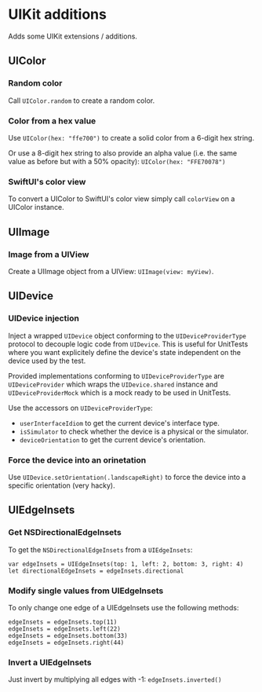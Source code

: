 # UIKit additions

Adds some UIKit extensions / additions.

## UIColor

### Random color

Call `UIColor.random` to create a random color.

### Color from a hex value

Use `UIColor(hex: "ffe700")` to create a solid color from a 6-digit hex string.

Or use a 8-digit hex string to also provide an alpha value (i.e. the same value as before but with a 50% opacity): `UIColor(hex: "FFE70078")`

### SwiftUI's color view

To convert a UIColor to SwiftUI's color view simply call `colorView` on a UIColor instance.

## UIImage

### Image from a UIView

Create a UIImage object from a UIView: `UIImage(view: myView)`.

## UIDevice

### UIDevice injection

Inject a wrapped `UIDevice` object conforming to the `UIDeviceProviderType` protocol to decouple logic code from `UIDevice`. This is useful for UnitTests where you want explicitely define the device's state independent on the device used by the test.

Provided implementations conforming to `UIDeviceProviderType` are `UIDeviceProvider` which wraps the `UIDevice.shared` instance and `UIDeviceProviderMock` which is a mock ready to be used in UnitTests.

Use the accessors on `UIDeviceProviderType`:

- `userInterfaceIdiom` to get the current device's interface type.
- `isSimulator` to check whether the device is a physical or the simulator.
- `deviceOrientation` to get the current device's orientation.

### Force the device into an orinetation

Use `UIDevice.setOrientation(.landscapeRight)` to force the device into a specific orientation (very hacky).

## UIEdgeInsets

### Get NSDirectionalEdgeInsets

To get the `NSDirectionalEdgeInsets` from a `UIEdgeInsets`:

```
var edgeInsets = UIEdgeInsets(top: 1, left: 2, bottom: 3, right: 4)
let directionalEdgeInsets = edgeInsets.directional
```

### Modify single values from UIEdgeInsets

To only change one edge of a UIEdgeInsets use the following methods:

```
edgeInsets = edgeInsets.top(11)
edgeInsets = edgeInsets.left(22)
edgeInsets = edgeInsets.bottom(33)
edgeInsets = edgeInsets.right(44)
```

### Invert a UIEdgeInsets

Just invert by multiplying all edges with -1: `edgeInsets.inverted()`

